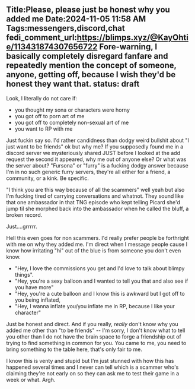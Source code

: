 Title:Please, please just be honest why you added me
Date:2024-11-05 11:58 AM
Tags:messengers,discord,chat
fedi_comment_url:https://blimps.xyz/@KayOhtie/113431874307656722
Fore-warning, I basically completely disregard fanfare and repeatedly mention the concept of someone, anyone, getting off, because I wish they'd be honest they want that.
status: draft
-----

Look, I literally do not care if:

- you thought my sona or characters were horny
- you got off to porn art of me
- you got off to completely non-sexual art of me
- you want to RP with me

Just fuckin say so. I'd rather candidness than dodgy weird bullshit about "I just want to be friends" ok but why me? If you supposedly found me in a discord server we mysteriously shared JUST before I looked at the add request the second it appeared, why me out of anyone else? Or what was the server about? "Fursona" or "furry" is a fucking dodgy answer because I'm in no such generic furry servers, they're all either for a friend, a community, or a kink. Be specific.

"I think you are this way because of all the scammers" well yeah but also I'm fucking tired of carrying conversations and whatnot. They sound like that one ambassador in that TNG episode who kept telling Picard she'd jump til she morphed back into the ambassador when he called the bluff, a broken record.

Just....grrrrr.

Hell this even goes for non scammers. I'd really prefer people be forthright with me on why they added me. I'm direct when I message people cause I know how irritating "hi" out of the blue is from someone you don't even know.

- "Hey, I love the commissions you get and I'd love to talk about blimpy things".
- "Hey, you're a sexy balloon and I wanted to tell you that and also see if you have more"
- "Hey, you're a cute balloon and I know this is awkward but I got off to you being inflated, 
- "Hey, I wanna inflate you/you inflate me in RP, because I like your character"

Just be honest and direct. And if you really, *really* don't know why you added me other than "to be friends" -- I'm sorry, I don't know what to tell you other than I do not have the brain space to forge a friendship out of trying to find something in common for you. You came to me, you need to bring something to the table here, that's only fair to me.

I know this is venty and stupid but I'm just stunned with how this has happened several times and I never can tell which is a scammer who's claiming they're not early on so they can ask me to test their game in a week or what. Argh.
